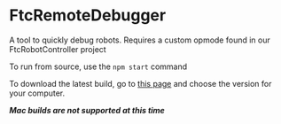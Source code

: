 # FtcRemoteDebugger
A tool to quickly debug robots. Requires a custom opmode found in our FtcRobotController project

To run from source, use the `npm start` command

To download the latest build, go to [this page](https://github.com/XaverianTeamRobotics/FtcRemoteDebugger/releases/tag/latest-ci-build) and choose the version for your computer.

__*Mac builds are not supported at this time*__
